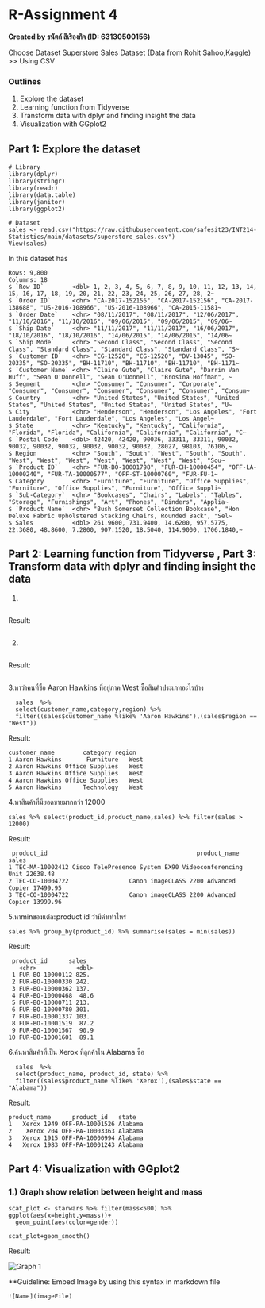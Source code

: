 # R-Assignment 4

**Created by ธนัตถ์ ลีเรืองกิจ (ID: 63130500156)**

Choose Dataset Superstore Sales Dataset (Data from Rohit Sahoo,Kaggle) >> Using CSV

### Outlines
1. Explore the dataset
2. Learning function from Tidyverse
3. Transform data with dplyr and finding insight the data
4. Visualization with GGplot2

## Part 1: Explore the dataset

```
# Library
library(dplyr)
library(stringr)
library(readr)
library(data.table)
library(janitor)
library(ggplot2)

# Dataset
sales <- read.csv("https://raw.githubusercontent.com/safesit23/INT214-Statistics/main/datasets/superstore_sales.csv")
View(sales)
```

In this dataset has
```
Rows: 9,800
Columns: 18
$ `Row ID`        <dbl> 1, 2, 3, 4, 5, 6, 7, 8, 9, 10, 11, 12, 13, 14, 15, 16, 17, 18, 19, 20, 21, 22, 23, 24, 25, 26, 27, 28, 2~
$ `Order ID`      <chr> "CA-2017-152156", "CA-2017-152156", "CA-2017-138688", "US-2016-108966", "US-2016-108966", "CA-2015-11581~
$ `Order Date`    <chr> "08/11/2017", "08/11/2017", "12/06/2017", "11/10/2016", "11/10/2016", "09/06/2015", "09/06/2015", "09/06~
$ `Ship Date`     <chr> "11/11/2017", "11/11/2017", "16/06/2017", "18/10/2016", "18/10/2016", "14/06/2015", "14/06/2015", "14/06~
$ `Ship Mode`     <chr> "Second Class", "Second Class", "Second Class", "Standard Class", "Standard Class", "Standard Class", "S~
$ `Customer ID`   <chr> "CG-12520", "CG-12520", "DV-13045", "SO-20335", "SO-20335", "BH-11710", "BH-11710", "BH-11710", "BH-1171~
$ `Customer Name` <chr> "Claire Gute", "Claire Gute", "Darrin Van Huff", "Sean O'Donnell", "Sean O'Donnell", "Brosina Hoffman", ~
$ Segment         <chr> "Consumer", "Consumer", "Corporate", "Consumer", "Consumer", "Consumer", "Consumer", "Consumer", "Consum~
$ Country         <chr> "United States", "United States", "United States", "United States", "United States", "United States", "U~
$ City            <chr> "Henderson", "Henderson", "Los Angeles", "Fort Lauderdale", "Fort Lauderdale", "Los Angeles", "Los Angel~
$ State           <chr> "Kentucky", "Kentucky", "California", "Florida", "Florida", "California", "California", "California", "C~
$ `Postal Code`   <dbl> 42420, 42420, 90036, 33311, 33311, 90032, 90032, 90032, 90032, 90032, 90032, 90032, 28027, 98103, 76106,~
$ Region          <chr> "South", "South", "West", "South", "South", "West", "West", "West", "West", "West", "West", "West", "Sou~
$ `Product ID`    <chr> "FUR-BO-10001798", "FUR-CH-10000454", "OFF-LA-10000240", "FUR-TA-10000577", "OFF-ST-10000760", "FUR-FU-1~
$ Category        <chr> "Furniture", "Furniture", "Office Supplies", "Furniture", "Office Supplies", "Furniture", "Office Suppli~
$ `Sub-Category`  <chr> "Bookcases", "Chairs", "Labels", "Tables", "Storage", "Furnishings", "Art", "Phones", "Binders", "Applia~
$ `Product Name`  <chr> "Bush Somerset Collection Bookcase", "Hon Deluxe Fabric Upholstered Stacking Chairs, Rounded Back", "Sel~
$ Sales           <dbl> 261.9600, 731.9400, 14.6200, 957.5775, 22.3680, 48.8600, 7.2800, 907.1520, 18.5040, 114.9000, 1706.1840,~

```



## Part 2: Learning function from Tidyverse , Part 3: Transform data with dplyr and finding insight the data
1.
```

```
Result:
```

```

2.
```

```
Result:
```

```

3.หาว่าคนที่ชื่อ Aaron Hawkins ที่อยู่ภาค West ซื้อสินค้าประเภทอะไรบ้าง
```
  sales  %>% 
  select(customer_name,category,region) %>% 
  filter((sales$customer_name %like% 'Aaron Hawkins'),(sales$region == "West")) 
```

Result:
```
customer_name        category region
1 Aaron Hawkins       Furniture   West
2 Aaron Hawkins Office Supplies   West
3 Aaron Hawkins Office Supplies   West
4 Aaron Hawkins Office Supplies   West
5 Aaron Hawkins      Technology   West
```

4.หาสินค้าที่มียอดขายมากกว่า 12000
```
sales %>% select(product_id,product_name,sales) %>% filter(sales > 12000)
```

Result:
```
 product_id                                          product_name    sales
1 TEC-MA-10002412 Cisco TelePresence System EX90 Videoconferencing Unit 22638.48
2 TEC-CO-10004722                 Canon imageCLASS 2200 Advanced Copier 17499.95
3 TEC-CO-10004722                 Canon imageCLASS 2200 Advanced Copier 13999.96
```

5.หาminของแต่ละproduct id ว่ามีค่าเท่าไหร่
```
sales %>% group_by(product_id) %>% summarise(sales = min(sales))
```

Result:

```
 product_id      sales
   <chr>           <dbl>
 1 FUR-BO-10000112 825. 
 2 FUR-BO-10000330 242. 
 3 FUR-BO-10000362 137. 
 4 FUR-BO-10000468  48.6
 5 FUR-BO-10000711 213. 
 6 FUR-BO-10000780 301. 
 7 FUR-BO-10001337 103. 
 8 FUR-BO-10001519  87.2
 9 FUR-BO-10001567  90.9
10 FUR-BO-10001601  89.1
```
6.ค้นหาสินค้าที่เป็น Xerox ที่ลูกค้าใน Alabama ซื้อ

```
  sales  %>% 
  select(product_name, product_id, state) %>% 
  filter((sales$product_name %like% 'Xerox'),(sales$state == "Alabama")) 
```

Result:

```
product_name      product_id   state
1   Xerox 1949 OFF-PA-10001526 Alabama
2    Xerox 204 OFF-PA-10003363 Alabama
3   Xerox 1915 OFF-PA-10000994 Alabama
4   Xerox 1983 OFF-PA-10001243 Alabama
```

## Part 4: Visualization with GGplot2
### 1.) Graph show relation between height and mass
```
scat_plot <- starwars %>% filter(mass<500) %>% ggplot(aes(x=height,y=mass))+
  geom_point(aes(color=gender))

scat_plot+geom_smooth()
```
Result:

![Graph 1](graph1.png)

**Guideline:
Embed Image by using this syntax in markdown file
````
![Name](imageFile)
````
